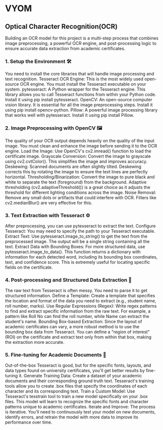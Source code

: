 # VYOM

## Optical Character Recognition(OCR)
Building an OCR model for this project is a multi-step process that combines image preprocessing, a powerful OCR engine, and post-processing logic to ensure accurate data extraction from academic certificates. 
### 1. Setup the Environment 🛠️<br>
You need to install the core libraries that will handle image processing and text recognition.
Tesseract OCR Engine: This is the most widely used open-source OCR engine. You must install the Tesseract executable on your system.
pytesseract: A Python wrapper for the Tesseract engine. This library allows you to call Tesseract functions from within your Python code. Install it using pip install pytesseract.
OpenCV: An open-source computer vision library. It is essential for all the image preprocessing steps. Install it using pip install opencv-python.
Pillow: A powerful image processing library that works well with pytesseract. Install it using pip install Pillow.
### 2. Image Preprocessing with OpenCV 🖼️<br>
The quality of your OCR output depends heavily on the quality of the input image. You must clean and enhance the image before sending it to the OCR engine.
Load the Image: Use OpenCV's cv2.imread() function to load the certificate image.
Grayscale Conversion: Convert the image to grayscale using cv2.cvtColor(). This simplifies the image and improves accuracy.
Deskewing: Scanned documents are often slightly tilted. Deskewing corrects this by rotating the image to ensure the text lines are perfectly horizontal.
Thresholding/Binarization: Convert the image to pure black and white to separate the text (foreground) from the background. Adaptive thresholding (cv2.adaptiveThreshold()) is a great choice as it adjusts the threshold for different lighting conditions across the image.
Noise Removal: Remove any small dots or artifacts that could interfere with OCR. Filters like cv2.medianBlur() are very effective for this.
### 3. Text Extraction with Tesseract ⚙️<br>
After preprocessing, you can use pytesseract to extract the text.
Configure Tesseract: You may need to specify the path to your Tesseract executable.
Extract Text: Use pytesseract.image_to_string() to get the text from the preprocessed image. The output will be a single string containing all the text.
Extract Data with Bounding Boxes: For more structured data, use pytesseract.image_to_data(). This function returns a dictionary with information for each detected word, including its bounding box coordinates, text, and confidence score. This is extremely useful for locating specific fields on the certificate.
### 4. Post-processing and Structured Data Extraction 📝<br>
The raw text from Tesseract is often messy. You need to parse it to get structured information.
Define a Template: Create a template that specifies the location and format of the data you need to extract (e.g., student name, roll number, marks).
Use Regular Expressions (Regex): Write regex patterns to find and extract specific information from the raw text. For example, a pattern like Roll No can find the roll number, while Name can extract the student's name.
Bounding Box-based Extraction: Since the layout of academic certificates can vary, a more robust method is to use the bounding box data from Tesseract. You can define a "region of interest" (ROI) on the certificate and extract text only from within that box, making the extraction more accurate.
### 5. Fine-tuning for Academic Documents 🎯<br>
Out-of-the-box Tesseract is good, but for the specific fonts, layouts, and data types found on university certificates, you'll get better results by fine-tuning it.
Generate Training Data: Create a dataset of your academic documents and their corresponding ground truth text. Tesseract's training tools allow you to create .box files that specify the coordinates of each character and its corresponding text.
Train a Custom Model: Use Tesseract's tesstrain tool to train a new model specifically on your .box files. This model will learn to recognize the specific fonts and character patterns unique to academic certificates.
Iterate and Improve: The process is iterative. You'll need to continuously test your model on new documents, identify errors, and retrain the model with more data to improve its performance over time.
